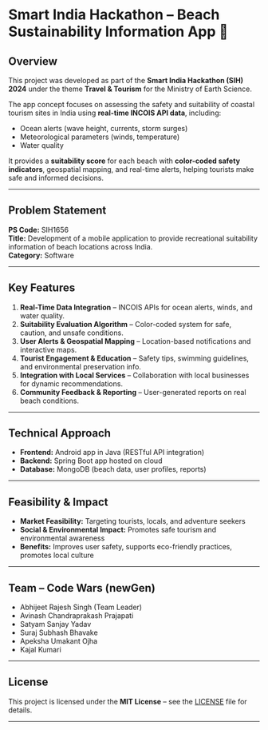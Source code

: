 # Smart India Hackathon – Beach Sustainability Information App 🌊

## Overview
This project was developed as part of the **Smart India Hackathon (SIH) 2024** under the theme **Travel & Tourism** for the Ministry of Earth Science.

The app concept focuses on assessing the safety and suitability of coastal tourism sites in India using **real-time INCOIS API data**, including:
- Ocean alerts (wave height, currents, storm surges)
- Meteorological parameters (winds, temperature)
- Water quality

It provides a **suitability score** for each beach with **color-coded safety indicators**, geospatial mapping, and real-time alerts, helping tourists make safe and informed decisions.

---

## Problem Statement
**PS Code:** SIH1656  
**Title:** Development of a mobile application to provide recreational suitability information of beach locations across India.  
**Category:** Software

---

## Key Features
1. **Real-Time Data Integration** – INCOIS APIs for ocean alerts, winds, and water quality.  
2. **Suitability Evaluation Algorithm** – Color-coded system for safe, caution, and unsafe conditions.  
3. **User Alerts & Geospatial Mapping** – Location-based notifications and interactive maps.  
4. **Tourist Engagement & Education** – Safety tips, swimming guidelines, and environmental preservation info.  
5. **Integration with Local Services** – Collaboration with local businesses for dynamic recommendations.  
6. **Community Feedback & Reporting** – User-generated reports on real beach conditions.

---

## Technical Approach
- **Frontend:** Android app in Java (RESTful API integration)  
- **Backend:** Spring Boot app hosted on cloud  
- **Database:** MongoDB (beach data, user profiles, reports)  

---

## Feasibility & Impact
- **Market Feasibility:** Targeting tourists, locals, and adventure seekers  
- **Social & Environmental Impact:** Promotes safe tourism and environmental awareness  
- **Benefits:** Improves user safety, supports eco-friendly practices, promotes local culture  

---

## Team – Code Wars (newGen)
- Abhijeet Rajesh Singh (Team Leader)  
- Avinash Chandraprakash Prajapati  
- Satyam Sanjay Yadav  
- Suraj Subhash Bhavake  
- Apeksha Umakant Ojha  
- Kajal Kumari  

---

## License
This project is licensed under the **MIT License** – see the [LICENSE](LICENSE) file for details.

---
